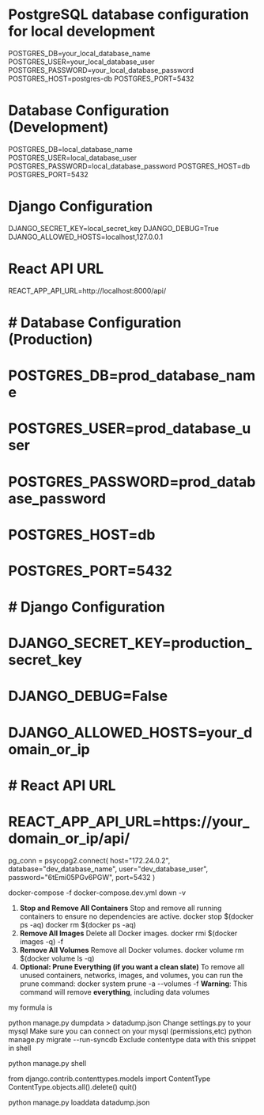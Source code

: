 # PostgreSQL database configuration for local development
POSTGRES_DB=your_local_database_name
POSTGRES_USER=your_local_database_user
POSTGRES_PASSWORD=your_local_database_password
POSTGRES_HOST=postgres-db
POSTGRES_PORT=5432


# Database Configuration (Development)
POSTGRES_DB=local_database_name
POSTGRES_USER=local_database_user
POSTGRES_PASSWORD=local_database_password
POSTGRES_HOST=db
POSTGRES_PORT=5432

# Django Configuration
DJANGO_SECRET_KEY=local_secret_key
DJANGO_DEBUG=True
DJANGO_ALLOWED_HOSTS=localhost,127.0.0.1

# React API URL
REACT_APP_API_URL=http://localhost:8000/api/


# # Database Configuration (Production)
# POSTGRES_DB=prod_database_name
# POSTGRES_USER=prod_database_user
# POSTGRES_PASSWORD=prod_database_password
# POSTGRES_HOST=db
# POSTGRES_PORT=5432

# # Django Configuration
# DJANGO_SECRET_KEY=production_secret_key
# DJANGO_DEBUG=False
# DJANGO_ALLOWED_HOSTS=your_domain_or_ip

# # React API URL
# REACT_APP_API_URL=https://your_domain_or_ip/api/


pg_conn = psycopg2.connect(
    host="172.24.0.2",
    database="dev_database_name",
    user="dev_database_user",
    password="6tEmi05PGv6PGW",
    port=5432
)


docker-compose -f docker-compose.dev.yml  down -v


1. **Stop and Remove All Containers**
Stop and remove all running containers to ensure no dependencies are active.
 docker stop $(docker ps -aq)
 docker rm $(docker ps -aq)
2. **Remove All Images**
Delete all Docker images.
 docker rmi $(docker images -q) -f
3. **Remove All Volumes**
Remove all Docker volumes.
 docker volume rm $(docker volume ls -q)
4. **Optional: Prune Everything (if you want a clean slate)**
To remove all unused containers, networks, images, and volumes, you can run the prune command:
 docker system prune -a --volumes -f
**Warning**: This command will remove **everything**, including data volumes


my formula is

python manage.py dumpdata > datadump.json
Change settings.py to your mysql
Make sure you can connect on your mysql (permissions,etc)
python manage.py migrate --run-syncdb
Exclude contentype data with this snippet in shell

python manage.py shell

from django.contrib.contenttypes.models import ContentType
ContentType.objects.all().delete()
quit()

python manage.py loaddata datadump.json

